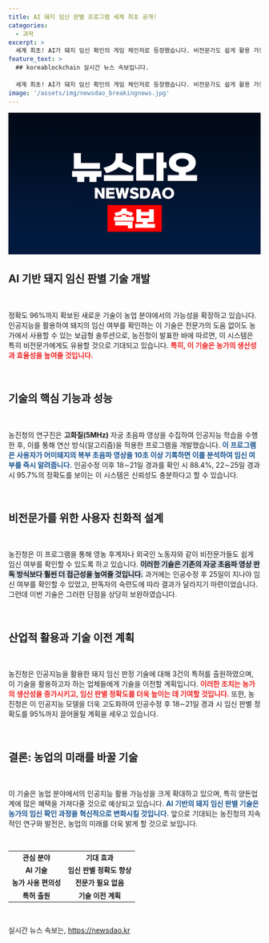 ```yaml
---
title: AI 돼지 임신 판별 프로그램 세계 최초 공개!
categories:
  - 과학
excerpt: >
  세계 최초! AI가 돼지 임신 확인의 게임 체인저로 등장했습니다. 비전문가도 쉽게 활용 가능하며, 96%의 높은 정확도로 영농 현장을 혁신할 새로운 기술의 세상이 열렸습니다! 클릭하여 자세히 알아보세요!
feature_text: >
  ## koreablockchain 실시간 뉴스 속보입니다.

  세계 최초! AI가 돼지 임신 확인의 게임 체인저로 등장했습니다. 비전문가도 쉽게 활용 가능하며, 96%의 높은 정확도로 영농 현장을 혁신할 새로운 기술의 세상이 열렸습니다! 클릭하여 자세히 알아보세요!
image: '/assets/img/newsdao_breakingnews.jpg'
---
```


<p><img src="/assets/img/newsdao_breakingnews.jpg" alt="koreablockchain 속보" /></p>

<h2 data-ke-size="size26">AI 기반 돼지 임신 판별 기술 개발</h2>

<p data-ke-size="size16">&nbsp;</p>

<p>정확도 96%까지 확보된 새로운 기술이 농업 분야에서의 가능성을 확장하고 있습니다. 인공지능을 활용하여 돼지의 임신 여부를 확인하는 이 기술은 전문가의 도움 없이도 농가에서 사용할 수 있는 보급형 솔루션으로, 농진청이 발표한 바에 따르면, 이 시스템은 특히 비전문가에게도 유용할 것으로 기대되고 있습니다. <b><span style="color: #ee2323;">특히, 이 기술은 농가의 생산성과 효율성을 높여줄 것입니다.</span></b></p>

<p data-ke-size="size16">&nbsp;</p>

<h2 data-ke-size="size26">기술의 핵심 기능과 성능</h2>

<p data-ke-size="size16">&nbsp;</p>

<p>농진청의 연구진은 <b>고화질(5MHz)</b> 자궁 초음파 영상을 수집하여 인공지능 학습을 수행한 후, 이를 통해 연산 방식(알고리즘)을 적용한 프로그램을 개발했습니다. <b><span style="color: #1a5490;">이 프로그램은 사용자가 어미돼지의 복부 초음파 영상을 10초 이상 기록하면 이를 분석하여 임신 여부를 즉시 알려줍니다.</span></b> 인공수정 이후 18∼21일 경과를 확인 시 88.4%, 22∼25일 경과 시 95.7%의 정확도를 보이는 이 시스템은 신뢰성도 충분하다고 할 수 있습니다. </p>

<p data-ke-size="size16">&nbsp;</p>

<h2 data-ke-size="size26">비전문가를 위한 사용자 친화적 설계</h2>

<p data-ke-size="size16">&nbsp;</p>

<p>농진청은 이 프로그램을 통해 영농 후계자나 외국인 노동자와 같이 비전문가들도 쉽게 임신 여부를 확인할 수 있도록 하고 있습니다. <b><span style="background-color: #21538527;">이러한 기술은 기존의 자궁 초음파 영상 판독 방식보다 훨씬 더 접근성을 높여줄 것입니다.</span></b> 과거에는 인공수정 후 25일이 지나야 임신 여부를 확인할 수 있었고, 판독자의 숙련도에 따라 결과가 달라지기 마련이었습니다. 그런데 이번 기술은 그러한 단점을 상당히 보완하였습니다.</p>

<p data-ke-size="size16">&nbsp;</p>

<h2 data-ke-size="size26">산업적 활용과 기술 이전 계획</h2>

<p data-ke-size="size16">&nbsp;</p>

<p>농진청은 인공지능을 활용한 돼지 임신 판정 기술에 대해 3건의 특허를 출원하였으며, 이 기술을 활용하고자 하는 업체들에게 기술을 이전할 계획입니다. <b><span style="color: #ee2323;">이러한 조치는 농가의 생산성을 증가시키고, 임신 판별 정확도를 더욱 높이는 데 기여할 것입니다.</span></b> 또한, 농진청은 이 인공지능 모델을 더욱 고도화하여 인공수정 후 18∼21일 경과 시 임신 판별 정확도를 95%까지 끌어올릴 계획을 세우고 있습니다. </p>

<p data-ke-size="size16">&nbsp;</p>

<h2 data-ke-size="size26">결론: 농업의 미래를 바꿀 기술</h2>

<p data-ke-size="size16">&nbsp;</p>

<p>이 기술은 농업 분야에서의 인공지능 활용 가능성을 크게 확대하고 있으며, 특히 양돈업계에 많은 혜택을 가져다줄 것으로 예상되고 있습니다. <b><span style="color: #1a5490;">AI 기반의 돼지 임신 판별 기술은 농가의 임신 확인 과정을 혁신적으로 변화시킬 것입니다.</span></b> 앞으로 기대되는 농진청의 지속적인 연구와 발전은, 농업의 미래를 더욱 밝게 할 것으로 보입니다. </p>

<p data-ke-size="size16">&nbsp;</p>

<table>
<tr>
<td style="text-align: center; height: 17px;"><b>관심 분야</b></td>
<td style="text-align: center; height: 17px;"><b>기대 효과</b></td>
</tr>
<tr>
<td style="text-align: center; height: 17px;"><b>AI 기술</b></td>
<td style="text-align: center; height: 17px;"><b>임신 판별 정확도 향상</b></td>
</tr>
<tr>
<td style="text-align: center; height: 17px;"><b>농가 사용 편의성</b></td>
<td style="text-align: center; height: 17px;"><b>전문가 필요 없음</b></td>
</tr>
<tr>
<td style="text-align: center; height: 17px;"><b>특허 출원</b></td>
<td style="text-align: center; height: 17px;"><b>기술 이전 계획</b></td>
</tr>
</table>

<p data-ke-size="size16">&nbsp;</p>
실시간 뉴스 속보는, <a href="https://newsdao.kr" rel="dofollow">https://newsdao.kr</a>


